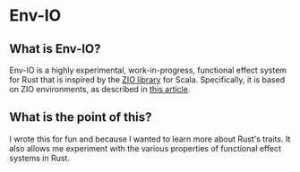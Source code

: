 # Env-IO

## What is Env-IO?

Env-IO is a highly experimental, work-in-progress, functional effect system for Rust that is inspired by the [ZIO library](https://github.com/scalaz/scalaz-zio) for Scala.
Specifically, it is based on ZIO environments, as described in [this article](http://degoes.net/articles/zio-environment).

## What is the point of this?

I wrote this for fun and because I wanted to learn more about Rust's traits. It also allows me experiment with the
various properties of functional effect systems in Rust.